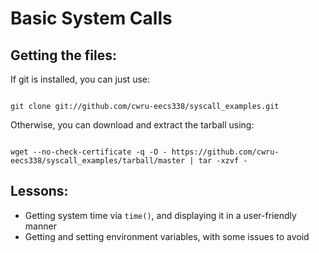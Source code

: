 Basic System Calls
==================

Getting the files:
------------------

If git is installed, you can just use:
<pre><code>
git clone git://github.com/cwru-eecs338/syscall_examples.git
</code></pre>

Otherwise, you can download and extract the tarball using:
<pre><code>
wget --no-check-certificate -q -O - https://github.com/cwru-eecs338/syscall_examples/tarball/master | tar -xzvf -
</code></pre>

Lessons:
--------

* Getting system time via <code>time()</code>, and displaying it in a user-friendly manner
* Getting and setting environment variables, with some issues to avoid
